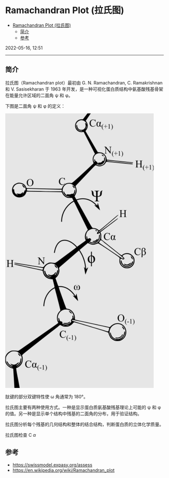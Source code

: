 # Ramachandran Plot (拉氏图)

- [Ramachandran Plot (拉氏图)](#ramachandran-plot-拉氏图)
  - [简介](#简介)
  - [参考](#参考)

2022-05-16, 12:51
***

## 简介

拉氏图（Ramachandran plot）最初由 G. N. Ramachandran, C. Ramakrishnan 和 V. Sasisekharan 于 1963 年开发，是一种可视化蛋白质结构中氨基酸残基骨架在能量允许区域的二面角 ψ 和 φ。

下图是二面角 ψ 和 φ 的定义：

![](images/2022-07-05-11-37-40.png)

肽键的部分双键特性使 ω 角通常为 180°。

拉氏图主要有两种使用方式。一种是显示蛋白质氨基酸残基理论上可能的 ψ 和 φ 的值。另一种是显示单个结构中残基的二面角的分布，用于验证结构。

拉氏图分析每个残基的几何结构和整体的结合结构，判断蛋白质的立体化学质量。 

拉氏图检查 C $\alpha$

## 参考

- https://swissmodel.expasy.org/assess
- https://en.wikipedia.org/wiki/Ramachandran_plot
